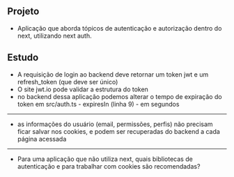 ## Projeto

- Aplicação que aborda tópicos de autenticação e autorização dentro do next, utilizando next auth.

## Estudo

- A requisição de login ao backend deve retornar um token jwt e um refresh_token (que deve ser único)
- O site jwt.io pode validar a estrutura do token
- no backend dessa aplicação podemos alterar o tempo de expiração do token em src/auth.ts - expiresIn (linha 9) - em segundos
----
- as informações do usuário (email, permissões, perfis) não precisam ficar salvar nos cookies, e podem ser recuperadas do backend a cada página acessada
----
- Para uma aplicação que não utiliza next, quais bibliotecas de autenticação e para trabalhar com cookies são recomendadas?
